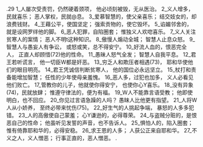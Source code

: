 .29 
1_人屡次受责罚，仍然硬着颈项， 
他必顷刻被毁，无从医治。 
2_义人增多，民就喜乐； 
恶人掌权，民就@息。 
3_爱慕智慧的，使父亲喜乐； 
结交妓女的，却浪费钱财。 
4_王藉公平，使国坚定； 
强索贡物的，使它毁坏。 
5_谄媚邻舍的， 
就是设网罗绊他的脚。 
6_恶人犯罪，自陷圈套； 
惟独义人欢唿喜乐。 
7_义人关注贫寒人的案情； 
恶人不明t这种知识。 
8_傲慢人煽动全城； 
智慧人止息众怒。 
9_智慧人与愚妄人有争讼， 
或怒或笑，总不得安宁。 
10_好流人血的，恨恶完全人， 
正直人却顾惜(72)他的性命。 
11_愚昧人怒气全发； 
智慧人自我平息。 
12_君王若听谎言， 
他一切臣W都是奸恶。 
13_穷乏人和欺压者相遇(73)， 
耶和华使他们的眼目明亮。 
14_君王凭诚信判断贫寒人， 
他的国位必永远坚立。 
15_杖打和责备能增加智慧； 
任性的少年使母亲羞愧。 
16_恶人多，过犯也加多， 
义人必看见他们败亡。 
17_管教你的儿子，他就使你得安宁， 
也使你心Y喜乐。 
18_没有异象(74)，民就放肆； 
惟遵守律法的，便为有福。 
19_W人不能靠言语受教； 
他即使明白，也不回应。 
20_你见过言语急躁的人吗？ 
愚昧人比他更有指望。 
21_人将W人从小娇养， 
至终必带来忧伤(75)。 
22_好生气的人挑起争端， 
暴怒的人多多犯错。 
23_人的高傲使自己蒙羞； 
心Y谦逊的，必得尊荣。 
24_与盗贼分赃的，是恨恶自己的性命； 
他虽听见发誓的声音，也不告诉人。 
25_惧怕人的，陷入圈套； 
惟有倚靠耶和华的，必得安稳。 
26_求王恩的人多； 
人获公正来自耶和华。 
27_不义之人，义人憎恶； 
行事正直的，恶人憎恶。 
.